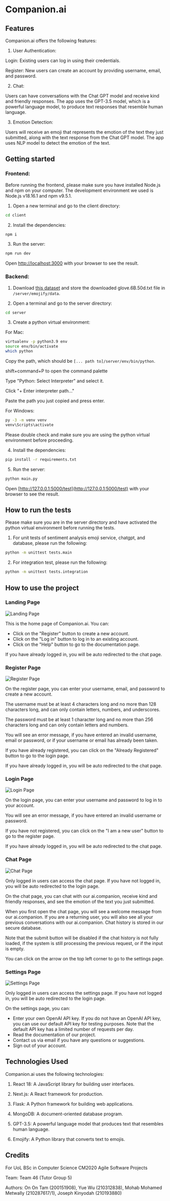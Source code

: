 # Companion.ai

## Features

Companion.ai offers the following features:

1. User Authentication:

Login: Existing users can log in using their credentials.

Register: New users can create an account by providing username, email, and password.

2. Chat:

Users can have conversations with the Chat GPT model and receive kind and friendly responses. The app uses the GPT-3.5 model, which is a powerful language model, to produce text responses that resemble human language.

3. Emotion Detection:

Users will receive an emoji that represents the emotion of the text they just submitted, along with the text response from the Chat GPT model. The app uses NLP model to detect the emotion of the text.

## Getting started

### Frontend:

Before running the frontend, please make sure you have installed Node.js and npm on your computer. The development environment we used is Node.js v18.16.1 and npm v9.5.1.

1. Open a new terminal and go to the client directory:

```bash
cd client
```

2. Install the dependencies:

```bash
npm i
```

3. Run the server:

```bash
npm run dev
```

Open [http://localhost:3000](http://localhost:3000) with your browser to see the result.

### Backend:

1. Download [this dataset](https://www.kaggle.com/datasets/watts2/glove6b50dtxt?resource=download) and store the downloaded glove.6B.50d.txt file in `/server/emojify/data`.

2. Open a terminal and go to the server directory:

```bash
cd server
```

3. Create a python virtual environment:

For Mac:

```bash
virtualenv -p python3.9 env
source env/bin/activate
which python
```

Copy the path, which should be `[... path to]/server/env/bin/python`.

shift+command+P to open the command palette

Type "Python: Select Interpreter" and select it.

Click "+ Enter interpreter path..."

Paste the path you just copied and press enter.

For Windows:

```bash
py -3 -m venv venv
venv\Scripts\activate
```

Please double check and make sure you are using the python virtual environment before proceeding.

4. Install the dependencies:

```bash
pip install -r requirements.txt
```

5. Run the server:

```bash
python main.py
```

Open [http://127.0.0.1:5000/test](http://127.0.0.1:5000/test) with your browser to see the result.

## How to run the tests

Please make sure you are in the server directory and have activated the python virtual environment before running the tests.

1. For unit tests of sentiment analysis emoji service, chatgpt, and database, please run the following:

```bash
python -m unittest tests.main
```

2. For integration test, please run the following:

```bash
python -m unittest tests.integration
```

## How to use the project

### Landing Page

![Landing Page](/client/public/home.jpeg)

This is the home page of Companion.ai. You can:

- Click on the "Register" button to create a new account.
- Click on the "Log in" button to log in to an existing account.
- Click on the "Help" button to go to the documentation page.

If you have already logged in, you will be auto redirected to the chat page.

### Register Page

![Register Page](/client/public/register.jpeg)

On the register page, you can enter your username, email, and password to create a new account.

The username must be at least 4 characters long and no more than 128 characters long, and can only contain letters, numbers, and underscores.

The password must be at least 1 character long and no more than 256 characters long and can only contain letters and numbers.

You will see an error message, if you have entered an invalid username, email or password, or if your username or email has already been taken.

If you have already registered, you can click on the "Already Registered" button to go to the login page.

If you have already logged in, you will be auto redirected to the chat page.

### Login Page

![Login Page](/client/public/login.jpeg)

On the login page, you can enter your username and password to log in to your account.

You will see an error message, if you have entered an invalid username or password.

If you have not registered, you can click on the "I am a new user" button to go to the register page.

If you have already logged in, you will be auto redirected to the chat page.

### Chat Page

![Chat Page](/client/public/chat.jpeg)

Only logged in users can access the chat page. If you have not logged in, you will be auto redirected to the login page.

On the chat page, you can chat with our ai.companion, receive kind and friendly responses, and see the emotion of the text you just submitted.

When you first open the chat page, you will see a welcome message from our ai.companion. If you are a returning user, you will also see all your previous conversations with our ai.companion. Chat history is stored in our secure database.

Note that the submit button will be disabled if the chat history is not fully loaded, if the system is still processing the previous request, or if the input is empty.

You can click on the arrow on the top left corner to go to the settings page.

### Settings Page

![Settings Page](/client/public/settings.jpeg)

Only logged in users can access the settings page. If you have not logged in, you will be auto redirected to the login page.

On the settings page, you can:

- Enter your own OpenAI API key. If you do not have an OpenAI API key, you can use our default API key for testing purposes. Note that the default API key has a limited number of requests per day.
- Read the documentation of our project.
- Contact us via email if you have any questions or suggestions.
- Sign out of your account.

## Technologies Used

Companion.ai uses the following technologies:

1. React 18: A JavaScript library for building user interfaces.

2. Next.js: A React framework for production.

3. Flask: A Python framework for building web applications.

4. MongoDB: A document-oriented database program.

5. GPT-3.5: A powerful language model that produces text that resembles human language.

6. Emojify: A Python library that converts text to emojis.

## Credits

For UoL BSc in Computer Science CM2020 Agile Software Projects

Team: Team 46 (Tutor Group 5)

Authors: On On Tam (200151908), Yue Wu (210312838), Mohab Mohamed Metwally (210287617/1), Joseph Kinyodah (210193880)
